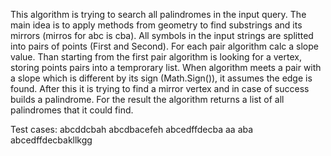 This algorithm is trying to search all palindromes in the input query.
The main idea is to apply methods from geometry to find substrings and its mirrors (mirros for abc is cba).
All symbols in the input strings are splitted into pairs of points (First and Second). For each pair algorithm calc a slope value.
Than starting from the first pair algorithm is looking for a vertex, storing points pairs into a temprorary list.
When algorithm meets a pair with a slope which is different by its sign (Math.Sign()), it assumes the edge is found.
After this it is trying to find a mirror vertex and in case of success builds a palindrome.
For the result the algorithm returns a list of all palindromes that it could find.

Test cases:
abcddcbah
abcdbacefeh
abcedffdecba
aa
aba
abcedffdecbakllkgg
